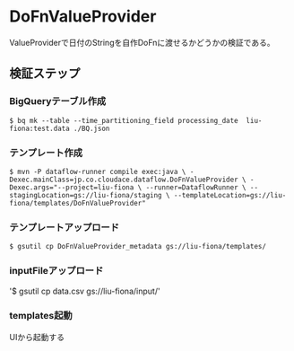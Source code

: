 # DoFnValueProvider
ValueProviderで日付のStringを自作DoFnに渡せるかどうかの検証である。

## 検証ステップ
### BigQueryテーブル作成
`$ bq mk --table --time_partitioning_field processing_date  liu-fiona:test.data ./BQ.json`

### テンプレート作成
`$ mvn -P dataflow-runner compile exec:java \
         -Dexec.mainClass=jp.co.cloudace.dataflow.DoFnValueProvider \
         -Dexec.args="--project=liu-fiona \
                      --runner=DataflowRunner \
                      --stagingLocation=gs://liu-fiona/staging \
                      --templateLocation=gs://liu-fiona/templates/DoFnValueProvider" 
    `
### テンプレートアップロード
`$ gsutil cp DoFnValueProvider_metadata gs://liu-fiona/templates/ `

### inputFileアップロード
'$ gsutil cp data.csv gs://liu-fiona/input/'

### templates起動
UIから起動する